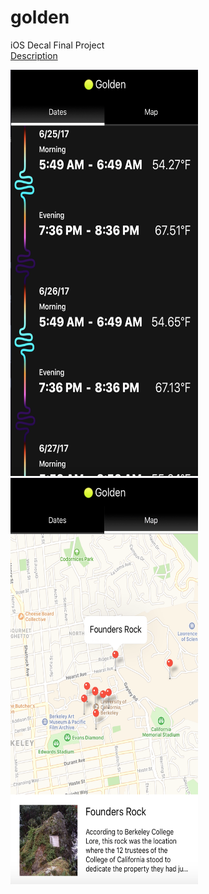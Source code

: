 # golden
iOS Decal Final Project <br />
[Description](/readme-files/golden.pdf) <br />


<img src="https://github.com/pkmnfreak/golden/blob/master/readme-files/dates.png" height="650" width="300"> <img src="https://github.com/pkmnfreak/golden/blob/master/readme-files/map.png" height="650" width="300">

